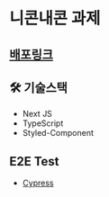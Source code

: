 # 니콘내콘 과제

## [배포링크](https://ncnc.vercel.app/)

## 🛠 기술스택

- Next JS
- TypeScript
- Styled-Component

## E2E Test

- [Cypress](https://github.com/hyjoong/ncnc/blob/master/cypress/integration/app_spec.js)
